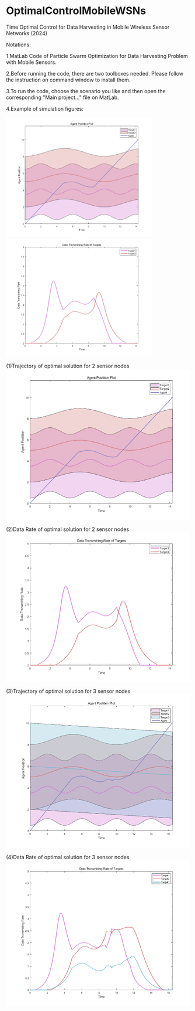 # OptimalControlMobileWSNs
Time Optimal Control for Data Harvesting in Mobile Wireless Sensor Networks (2024)


Notations:

1.MatLab Code of Particle Swarm Optimization for Data Harvesting Problem with Mobile Sensors.

2.Before running the code, there are two toolboxes needed. Please follow the instruction on command window to install them.

3.To run the code, choose the scenario you like and then open the corresponding "Main project..." file on MatLab.

4.Example of simulation figures:


<div style="display:flex">
     <div style="flex:1;padding-right:10px;">
          <img src="figures/2_sensors_plot1.png" width="400"/>
          <img src="figures/2_sensors_plot2.png" width="400"/>
     </div>
</div>


(1)Trajectory of optimal solution for 2 sensor nodes
![screenshot](figures/2_sensors_plot1.png)

(2)Data Rate of optimal solution for 2 sensor nodes
![screenshot](figures/2_sensors_plot2.png)

(3)Trajectory of optimal solution for 3 sensor nodes
![screenshot](figures/3_sensors_plot1.png)

(4)Data Rate of optimal solution for 3 sensor nodes
![screenshot](figures/3_sensors_plot2.png)


